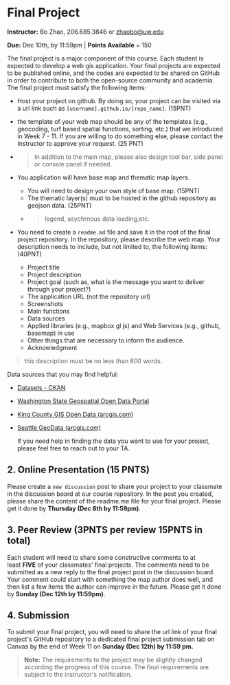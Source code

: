# Final Project

**Instructor:** Bo Zhao, 206.685.3846 or zhaobo@uw.edu

**Due:** Dec 10th, by 11:59pm | **Points Available** = 150

The final project is a major component of this course. Each student is expected to develop a web gis application. Your final projects are expected to be published online, and the codes are expected to be shared on GitHub in order to contribute to both the open-source community and academia. The final project must satisfy the following items:

- Host your project on github. By doing so, your project can be visited via a url link such as `[username].github.io/[repo_name]`. (15PNT)

- the template of your web map should be any of the templates (e.g., geocoding, turf based spatial functions, sorting, etc.) that we introduced in Week 7 - 11. If you are willing to do something else, please contact the Instructor to approve your request.  (25 PNT)
- > In addition to the main map, please also design tool bar, side panel or console panel if needed.


- You application will have base map and thematic map layers. 
    - You will need to design your own style of base map.  (15PNT)
    - The thematic layer(s) must to be hosted in the github repository as geojson data.  (25PNT)
    - > legend, asychrnous data loading,etc.

- You need to create a `readme.md` file and save it in the root of the final project repository. In the repository, please describe the web map. Your description needs to include, but not limited to, the following items:  (40PNT)
    - Project title
    - Project description
    - Project goal (such as, what is the message you want to deliver through your project?)
    - The application URL (not the repository url)
    - Screenshots
    - Main functions
    - Data sources
    - Applied libraries (e.g., mapbox gl js) and Web Services (e.g., github, basemap) in use
    - Other things that are necessary to inform the audience.
    - Acknowledgment

> this description must be no less than 800 words.



Data sources that you may find helpful:

- [Datasets - CKAN](https://catalog.data.gov/dataset)

- [Washington State Geospatial Open Data Portal](https://geo.wa.gov/)

- [King County GIS Open Data (arcgis.com)](https://gis-kingcounty.opendata.arcgis.com/)

- [Seattle GeoData (arcgis.com)](https://data-seattlecitygis.opendata.arcgis.com/)

  If you need help in finding the data you want to use for your project, please feel free to reach out to your TA.

## 2\. Online Presentation  (15 PNTS)

Please create a `new discussion` post to share your project to your classmate in the discussion board at our course repository. In the post you created, please share the content of the readme.me file for your final project. Please get it done by **Thursday (Dec 8th by 11:59pm)**.

## 3\. Peer Review  (3PNTS per review 15PNTS in total)

Each student will need to share some constructive comments to at least **FIVE** of your classmates' final projects. The comments need to be submitted as a new reply to the final project post in the discussion board. Your comment could start with something the map author does well, and then list a few items the author can improve in the future. Please get it done by **Sunday (Dec 12th by 11:59pm)**.


## 4\. Submission


To submit your final project, you will need to share the url link of your final project's GitHub repository to a dedicated final project submission tab on Canvas by the end of Week 11 on **Sunday (Dec 12th) by 11:59 pm.**


>  **Note:** The requirements to the project may be slightly changed according the progress of this course. The final requirements are subject to the instructor's notification.
